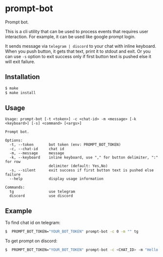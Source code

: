 # prompt-bot

Prompt bot.

This is a cli utility that can be used to process events that requires user interaction.
For example, it can be used like google prompt login.

It sends message via `telegram | discord` to your chat with inline keyboard. When you push button, 
it gets that text, print it to stdout and exit. Or you can use `-s` option to exit success only 
if first button text is pushed else it will exit failure.

## Installation
```sh
$ make
$ make install
```


## Usage
```text
Usage: prompt-bot [-t <token>] -c <chat-id> -m <message> [-k <keyboard>] [-s] <command> [<args>]

Prompt bot.

Options:
  -t, --token       bot token (env: PROMPT_BOT_TOKEN)
  -c, --chat-id     chat id
  -m, --message     message
  -k, --keyboard    inline keyboard, use "," for button delimiter, ":" for row
                    delimiter (default: Yes,No)
  -s, --silent      exit success if first button text is pushed else failure
  --help            display usage information

Commands:
  tg                use telegram
  discord           use discord
```

## Example

To find chat id on telegram:
```sh
$  PROMPT_BOT_TOKEN="YOUR_BOT_TOKEN" prompt-bot -c 0 -m "" tg
```

To get prompt on discord:
```sh
$  PROMPT_BOT_TOKEN="YOUR_BOT_TOKEN" prompt-bot -c <CHAT_ID> -m "Hello there?" discord -a <APP_ID>
```
